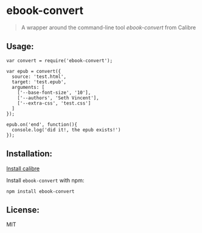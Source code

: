 # ebook-convert
> A wrapper around the command-line tool _ebook-convert_ from Calibre

## Usage:
```
var convert = require('ebook-convert');

var epub = convert({
  source: 'test.html',
  target: 'test.epub',
  arguments: [
    ['--base-font-size', '10'], 
    ['--authors', 'Seth Vincent'],
    ['--extra-css', 'test.css']
  ]
});

epub.on('end', function(){
  console.log('did it!, the epub exists!')
});
```

## Installation:
[Install calibre](http://calibre-ebook.com/download)

Install `ebook-convert` with npm:

```
npm install ebook-convert
```

## License:
MIT